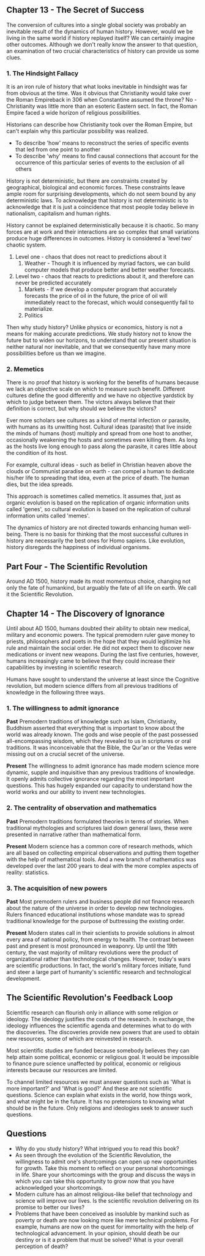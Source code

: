 ## Chapter 13 - The Secret of Success

The conversion of cultures into a single global society was probably an inevitable result of the dynamics of human history. However, would we be living in the same world if history replayed itself? We can certainly imagine other outcomes. Although we don't really know the answer to that question, an examination of two crucial characteristics of history can provide us some clues. 

### 1. The Hindsight Fallacy
It is an iron rule of history that what looks inevitable in hindsight was far from obvious at the time. Was it obvious that Christianity would take over the Roman Empireback in 306 when Constantine assumed the throne? No - Christianity was little more than an esoteric Eastern sect. In fact, the Roman Empire faced a wide horizon of religious possibilities. 

Historians can describe how Christianity took over the Roman Empire, but can't explain why this particular possibility was realized.
- To describe 'how' means to reconstruct the series of specific events that led from one point to another
- To describe 'why' means to find causal connections that account for the occurrence of this particular series of events to the exclusion of all others

History is not deterministic, but there are constraints created by geographical, biological and economic forces. These constraints leave ample room for surprising developments, which do not seem bound by any deterministic laws. To acknowledge that history is not deterministic is to acknowledge that it is just a coincidence that most people today believe in nationalism, capitalism and human rights.

History cannot be explained deterministically because it is chaotic. So many forces are at work and their interactions are so complex that small variations produce huge differences in outcomes. History is considered a 'level two' chaotic system.
1. Level one - chaos that does not react to predictions about it
    1. Weather - Though it is influenced by myriad factors, we can build computer models that produce better and better weather forecasts.
2. Level two - chaos that reacts to predictions about it, and therefore can never be predicted accurately
    1. Markets - If we develop a computer program that accurately forecasts the price of oil in the future, the price of oil will immediately react to the forecast, which would consequently fail to materialize. 
    2. Politics

Then why study history? Unlike physics or economics, history is not a means for making accurate predictions. We study history not to know the future but to widen our horizons, to understand that our present situation is neither natural nor inevitable, and that we consequently have many more possibilities before us than we imagine.

### 2. Memetics
There is no proof that history is working for the benefits of humans because we lack an objective scale on which to measure such benefit. Different cultures define the good differently and we have no objective yardstick by which to judge between them. The victors always believe that their definition is correct, but why should we believe the victors?

Ever more scholars see cultures as a kind of mental infection or parasite, with humans as its unwitting host. Cultural ideas (parasite) that live inside the minds of humans (host) multiply and spread from one host to another, occasionally weakening the hosts and sometimes even killing them. As long as the hosts live long enough to pass along the parasite, it cares little about the condition of its host.

For example, cultural ideas - such as belief in Christian heaven above the clouds or Communist paradise on earth - can compel a human to dedicate his/her life to spreading that idea, even at the price of death. The human dies, but the idea spreads.

This approach is sometimes called memetics. It assumes that, just as organic evolution is based on the replication of organic information units called 'genes', so cultural evolution is based on the replication of cultural information units called 'memes'.

The dynamics of history are not directed towards enhancing human well-being. There is no basis for thinking that the most successful cultures in history are necessarily the best ones for Homo sapiens. Like evolution, history disregards the happiness of individual organisms.


## Part Four - The Scientific Revolution
Around AD 1500, history made its most momentous choice, changing not only the fate of humankind, but arguably the fate of all life on earth. We  call it the Scientific Revolution.

## Chapter 14 - The Discovery of Ignorance 
Until about AD 1500, humans doubted their ability to obtain new medical, military and economic powers. The typical premodern ruler gave money to priests, philosophers and poets in the hope that they would legitimize his rule and maintain the social order. He did not expect them to discover new medications or invent new weapons. During the last five centuries, however, humans increasingly came to believe that they could increase their capabilities by investing in scientific research. 

Humans have sought to understand the universe at least since the Cognitive revolution, but modern science differs from all previous traditions of knowledge in the following three ways.

### 1. The willingness to admit ignorance
**Past**
Premodern traditions of knowledge such as Islam, Christianity, Buddhism asserted that everything that is important to know about the world was already known. The gods and wise people of the past possessed all-encompassing wisdom, which they revealed to us in scriptures or oral traditions. It was inconceivable that the Bible, the Qur'an or the Vedas were missing out on a crucial secret of the universe.

**Present**
The willingness to admit ignorance has made modern science more dynamic, supple and inquisitive than any previous traditions of knowledge. It openly admits collective ignorance regarding the most important questions. This has hugely expanded our capacity to understand how the world works and our ability to invent new technologies.

### 2. The centrality of observation and mathematics
**Past**
Premodern traditions formulated theories in terms of stories. When traditional mythologies and scriptures laid down general laws, these were presented in narrative rather than mathematical form.

**Present**
Modern science has a common core of research methods, which are all based on collecting empirical observations and putting them together with the help of mathematical tools. And a new branch of mathematics was developed over the last 200 years to deal with the more complex aspects of reality: statistics.

### 3. The acquisition of new powers
**Past**
Most premodern rulers and business people did not finance research about the nature of the universe in order to develop new technologies. Rulers financed educational institutions whose mandate was to spread traditional knowledge for the purpose of buttressing the existing order.

**Present**
Modern states call in their scientists to provide solutions in almost every area of national policy, from energy to health. The contrast between past and present is most pronounced in weaponry. Up until the 19th century, the vast majority of military revolutions were the product of organizational rather than technological changes. However, today's wars are scientific productions. In fact, the world's military forces initiate, fund and steer a large part of humanity's scientific research and technological development.

## The Scientific Revolution's Feedback Loop
Scientific research can flourish only in alliance with some religion or ideology. The ideology justifies the costs of the research. In exchange, the ideology influences the scientific agenda and determines what to do with the discoveries. The discoveries provide new powers that are used to obtain new resources, some of which are reinvested in research.
 
Most scientific studies are funded because somebody believes they can help attain some political, economic or religious goal. It would be impossible to finance pure science unaffected by political, economic or religious interests because our resources are limited.

To channel limited resources we must answer questions such as 'What is more important?' and 'What is good?' And these are not scientific questions. Science can explain what exists in the world, how things work, and what might be in the future. It has no pretensions to knowing what should be in the future. Only religions and ideologies seek to answer such questions. 

## Questions
- Why do you study history? What intrigued you to read this book?
- As seen through the evolution of the Scientific Revolution, the willingness to admit one's shortcomings can open up new opportunities for growth. Take this moment to reflect on your personal shortcomings in life. Share your shortcomings with the group and discuss the ways in which you can take this opportunity to grow now that you have acknowledged your shortcomings.
- Modern culture has an almost religious-like belief that technology and science will improve our lives. Is the scientific revolution delivering on its promise to better our lives?
- Problems that have been conceived as insoluble by mankind such as poverty or death are now looking more like mere technical problems. For example, humans are now on the quest for immortality with the help of technological advancement. In your opinion, should death be our destiny or is it a problem that must be solved? What is your overall perception of death?

